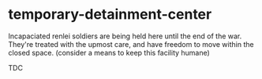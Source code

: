 
# temporary-detainment-center
Incapaciated renlei soldiers are being held here until the end of the war. They're treated with the upmost care, and have freedom to move within the closed space. (consider a means to keep this facility humane)

TDC
